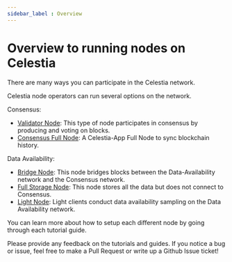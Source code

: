 ```yaml
---
sidebar_label : Overview
---
```


# Overview to running nodes on Celestia

There are many ways you can participate in the Celestia network.

Celestia node operators can run several options on the network.

Consensus:

* [Validator Node](./validator-node.md): This type of node participates
in consensus by producing and voting on blocks.
* [Consensus Full Node](./consensus-full-node.md): A Celestia-App Full Node
  to sync blockchain history.

Data Availability:

* [Bridge Node](./bridge-node.md): This node bridges blocks between the
  Data-Availability network and the Consensus network.
* [Full Storage Node](./full-storage-node.md): This node stores all
  the data but does not connect to Consensus.
* [Light Node](./light-node.mdx): Light clients conduct data availability
  sampling on the Data Availability network.

You can learn more about how to setup each different node by going through
each tutorial guide.

Please provide any feedback on the tutorials and guides. If you notice
a bug or issue, feel free to make a Pull Request or write up a Github
Issue ticket!
